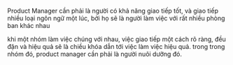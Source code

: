 Product Manager cần phải là người có khả năng giao tiếp tốt, và giao tiếp nhiều loại ngôn ngữ một lúc, bởi họ sẽ là người làm việc với rất nhiều phòng ban khác nhau

khi một nhóm làm việc chúng với nhau, việc giao tiếp một cách rõ ràng, đều đặn và hiệu quả sẽ là chiều khóa dẫn tới việc làm việc hiệu quả. trong trong nhóm đó, product manager cần phải là người nuôi dưỡng đó. 
